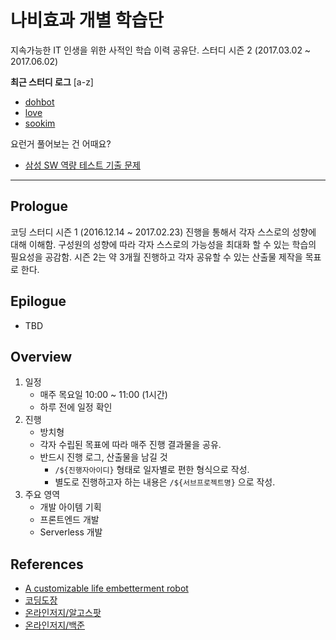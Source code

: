 # 나비효과 개별 학습단

지속가능한 IT 인생을 위한 사적인 학습 이력 공유단. 
스터디 시즌 2 (2017.03.02 ~ 2017.06.02)

__최근 스터디 로그__ [a-z]

* [dohbot](https://github.com/gsn-coding-study/butterfly-effect/blob/master/dohbot/2017.04.06.dohbot.md)
* [love](https://github.com/gsn-coding-study/butterfly-effect/blob/master/love/log_2017.03.16)
* [sookim](https://github.com/gsn-coding-study/butterfly-effect/blob/master/sookim/Study_log/2017-04-06_Study_log.md)

요런거 풀어보는 건 어때요?

* [삼성 SW 역량 테스트 기출 문제](https://www.acmicpc.net/workbook/view/1152)



---

## Prologue

코딩 스터디 시즌 1 (2016.12.14 ~ 2017.02.23) 진행을 통해서 각자 스스로의 성향에 대해 이해함.
구성원의 성향에 따라 각자 스스로의 가능성을 최대화 할 수 있는 학습의 필요성을 공감함.
시즌 2는 약 3개월 진행하고 각자 공유할 수 있는 산출물 제작을 목표로 한다.

## Epilogue

* TBD

## Overview

1. 일정
   * 매주 목요일 10:00 ~ 11:00 (1시간)
   * 하루 전에 일정 확인
2. 진행
   * 방치형
   * 각자 수립된 목표에 따라 매주 진행 결과물을 공유.
   * 반드시 진행 로그, 산출물을 남길 것
     * `/${진행자아이디}` 형태로 일자별로 편한 형식으로 작성.
     * 별도로 진행하고자 하는 내용은 `/${서브프로젝트명}` 으로 작성.
3. 주요 영역
   * 개발 아이템 기획
   * 프론트엔드 개발
   * Serverless 개발

## References

* [A customizable life embetterment robot](https://github.com/github/hubot)
* [코딩도장](http://codingdojang.com/)
* [온라인저지/알고스팟](https://algospot.com/judge/problem/list/)
* [온라인저지/백준](https://www.acmicpc.net/)

